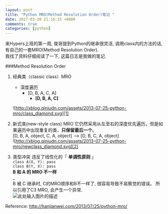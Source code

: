 ```yaml
---
layout: post
title: "Python MRO(Method Resolution Order)笔记 "
date: 2017-03-20 21:16:15 +0800
comments: true
categories: [python]
---
```


来Hypers上班的第一周, 俊哥提到Python的继承很灵活, 调用class内的方法的话, 有自己的一套MRO(Method Resolution Order).    
我找了资料仔细阅读了一下, 这篇日志是我做的笔记.         
<!--more-->
  


###Method Resolution Order
1. 经典类（classic class）MRO
    * 深度遍历
        + [D, B, A, C, A]
            + **[D, B, A, C]**

    ![http://xblog.qiniudn.com/assets/2013-07-25-python-mro/class_diamond.svg][1]

2. 新式类(new-style class) MRO
它仍然采用从左至右的深度优先遍历，但是如果遍历中出现重复的类，**只保留最后一个**。   
[D, B, A, object, C, A, object] --> [D, B, C, A, object]   
![http://xblog.qiniudn.com/assets/2013-07-25-python-mro/newclass_diamond.svg][2]

3. 类型冲突
违反了线性化的「 **单调性原则** 」   
`class A(X, Y): pass`   
`class B(Y, X): pass`   
**B 和 A 的 MRO 不一样**   
_   
B 被 C 继承时,  C的MRO顺序和B不一样了, 很容易导致不易察觉的错误。
所以引用了C3 MRO, 会产生一个异常.    
![此处输入图片的描述][3]

Reference: http://hanjianwei.com/2013/07/25/python-mro/


  [1]: http://xblog.qiniudn.com/assets/2013-07-25-python-mro/class_diamond.svg
  [2]: http://xblog.qiniudn.com/assets/2013-07-25-python-mro/newclass_diamond.svg
  [3]: http://xblog.qiniudn.com/assets/2013-07-25-python-mro/class_conflict.svg
